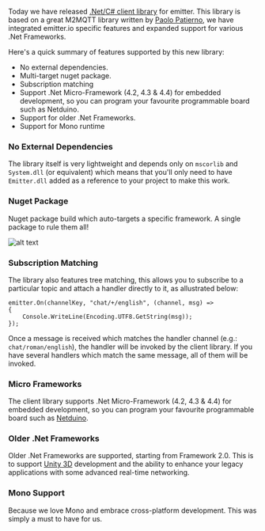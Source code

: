 ﻿---
author: roman
date: 2016-01-06
---

Today we have released [.Net/C# client library](/download/net-c) for emitter. This library is based on a great M2MQTT library written by [Paolo Patierno](https://m2mqtt.wordpress.com/who/), we have integrated emitter.io specific features and expanded support for various .Net Frameworks. 

Here's a quick summary of features supported by this new library:
 * No external dependencies.
 * Multi-target nuget package.
 * Subscription matching
 * Support .Net Micro-Framework (4.2, 4.3 & 4.4) for embedded development, so you can program your favourite programmable board such as Netduino.
 * Support for older .Net Frameworks.
 * Support for Mono runtime

### No External Dependencies

The library itself is very lightweight and depends only on `mscorlib` and `System.dll` (or equivalent) which means that you'll only need to have `Emitter.dll` added as a reference to your project to make this work. 

### Nuget Package

Nuget package build which auto-targets a specific framework. A single package to rule them all! 

![alt text](https://s3.amazonaws.com/cdn.misakai.com/www-emitter/blog/emitter-csharp.png "Emitter Nuget Package")

### Subscription Matching

The library also features tree matching, this allows you to subscribe to a particular topic and attach a handler directly to it, as allustrated below:

```
emitter.On(channelKey, "chat/+/english", (channel, msg) =>
{
    Console.WriteLine(Encoding.UTF8.GetString(msg));
});
```

Once a message is received which matches the handler channel (e.g.: `chat/roman/english`), the handler will be invoked by the client library. If you have several handlers which match the same message, all of them will be invoked.

### Micro Frameworks

The client library supports .Net Micro-Framework (4.2, 4.3 & 4.4) for embedded development, so you can program your favourite programmable board such as [Netduino](http://www.netduino.com/netduino3/).

### Older .Net Frameworks

Older .Net Frameworks are supported, starting from Framework 2.0. This is to support [Unity 3D](https://unity3d.com/) development and the ability to enhance your legacy applications with some advanced real-time networking.

### Mono Support

Because we love Mono and embrace cross-platform development. This was simply a must to have for us.

